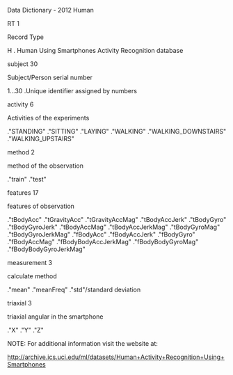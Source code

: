 Data Dictionary - 2012 Human

RT 1

Record Type

  H . Human Using Smartphones Activity Recognition database

subject 30

Subject/Person serial number

  1...30  .Unique identifier assigned by numbers

activity 6

 Activities of the experiments

  ."STANDING"
  ."SITTING"
  ."LAYING"
  ."WALKING"
  ."WALKING_DOWNSTAIRS"
  ."WALKING_UPSTAIRS"

method 2

 method of the observation

  ."train"
  ."test"

features 17

 features of observation

  ."tBodyAcc"
  ."tGravityAcc"
  ."tGravityAccMag"
  ."tBodyAccJerk"
  ."tBodyGyro"
  ."tBodyGyroJerk"
  ."tBodyAccMag"
  ."tBodyAccJerkMag"
  ."tBodyGyroMag"
  ."tBodyGyroJerkMag"
  ."fBodyAcc"
  ."fBodyAccJerk"
  ."fBodyGyro"
  ."fBodyAccMag"
  ."fBodyBodyAccJerkMag"
  ."fBodyBodyGyroMag"
  ."fBodyBodyGyroJerkMag"

measurement 3

calculate method

  ."mean"
  ."meanFreq"
  ."std"/standard deviation

triaxial 3

 triaxial angular in the smartphone

  ."X"
  ."Y"
  ."Z"


NOTE: For additional information visit the website at:

http://archive.ics.uci.edu/ml/datasets/Human+Activity+Recognition+Using+Smartphones


